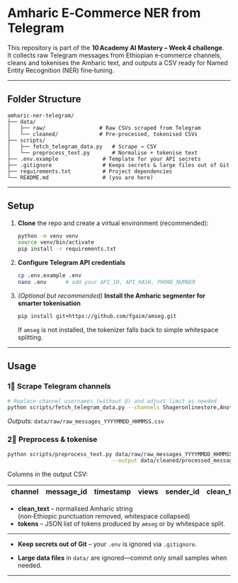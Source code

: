 # Amharic E‑Commerce NER from Telegram

This repository is part of the **10 Academy AI Mastery – Week 4 challenge**.  
It collects raw Telegram messages from Ethiopian e‑commerce channels, cleans and tokenises the Amharic text, and outputs a CSV ready for Named Entity Recognition (NER) fine‑tuning.

---

## Folder Structure

```
amharic-ner-telegram/
├── data/
│   ├── raw/                 # Raw CSVs scraped from Telegram
│   └── cleaned/             # Pre‑processed, tokenised CSVs
├── scripts/
│   ├── fetch_telegram_data.py   # Scrape → CSV
│   └── preprocess_text.py       # Normalise + tokenise text
├── .env.example              # Template for your API secrets
├── .gitignore                # Keeps secrets & large files out of Git
├── requirements.txt          # Project dependencies
└── README.md                 # (you are here)
```

---

## Setup

1. **Clone** the repo and create a virtual environment (recommended):
   ```bash
   python -m venv venv
   source venv/bin/activate
   pip install -r requirements.txt
   ```

2. **Configure Telegram API credentials**  
   ```bash
   cp .env.example .env
   nano .env      # add your API_ID, API_HASH, PHONE_NUMBER
   ```

3. *(Optional but recommended)* **Install the Amharic segmenter for smarter tokenisation**  
   ```bash
   pip install git+https://github.com/fgaim/amseg.git
   ```
   If `amseg` is not installed, the tokenizer falls back to simple whitespace splitting.

---

## Usage

### 1⃣  Scrape Telegram channels

```bash
# Replace channel usernames (without @) and adjust limit as needed
python scripts/fetch_telegram_data.py --channels Shageronlinestore,AnotherChannel --limit 800
```
*Outputs:* `data/raw/raw_messages_YYYYMMDD_HHMMSS.csv`

### 2⃣  Preprocess & tokenise

```bash
python scripts/preprocess_text.py data/raw/raw_messages_YYYYMMDD_HHMMSS.csv \
                                 --output data/cleaned/processed_messages.csv
```
Columns in the output CSV:

| channel | message_id | timestamp | views | sender_id | clean_text | tokens |
|---------|------------|-----------|-------|-----------|------------|--------|

- **clean_text** – normalised Amharic string  
  (non‑Ethiopic punctuation removed, whitespace collapsed)  
- **tokens** – JSON list of tokens produced by `amseg` or by whitespace split.

---

* **Keep secrets out of Git** – your `.env` is ignored via `.gitignore`.

* **Large data files** in `data/` are ignored—commit only small samples when needed.

---
